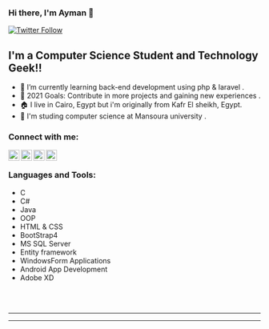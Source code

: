 ### Hi there, I'm Ayman 👋

[![Twitter Follow](https://img.shields.io/twitter/follow/iam_aymanyousef?color=1DA1F2&logo=twitter&style=for-the-badge)](https://twitter.com/iam_aymanyousef)

## I'm a Computer Science Student and Technology Geek!!


- 🌱 I’m currently learning back-end development using php & laravel .
- 🥅 2021 Goals: Contribute in more projects and
  gaining new experiences .
- 🏠 I live in Cairo, Egypt but i'm originally from Kafr El sheikh, Egypt.
- 🏫 I'm studing computer science at Mansoura university .   



### Connect with me:


[<img align="left" alt="Ayman Yousef | Facebook" width="22px" src="https://cdn.jsdelivr.net/npm/simple-icons@v3/icons/facebook.svg" />][facebook]
[<img align="left" alt="Ayman Yousef | Twitter" width="22px" src="https://cdn.jsdelivr.net/npm/simple-icons@v3/icons/twitter.svg" />][twitter]
[<img align="left" alt="Ayman Yousef | LinkedIn" width="22px" src="https://cdn.jsdelivr.net/npm/simple-icons@v3/icons/linkedin.svg" />][linkedin]
[<img align="left" alt="Ayman Yousef | Instagram" width="22px" src="https://cdn.jsdelivr.net/npm/simple-icons@v3/icons/instagram.svg" />][instagram]

<br />

### Languages and Tools:

   - C
   - C#
   - Java
   - OOP
   - HTML & CSS
   - BootStrap4
   - MS SQL Server
   - Entity framework
   - WindowsForm Applications
   - Android App Development
   - Adobe XD


<br />
<br />


---

---



[facebook]: https://facebook.com/ayman.yousef10
[twitter]: https://twitter.com/iam_aymanyousef
[linkedin]: https://linkedin.com/in/iamAyman
[instagram]: https://instagram.com/iam.ayman

